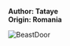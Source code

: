 <b>Author: Tataye</b><br>
<b>Origin: Romania</b><br>

![BeastDoor](https://github.com/yuankong666/Ultimate-RAT-Collection/assets/128066597/4d6a3abb-72df-4e1f-ab7d-5f6c99fb7f37)
